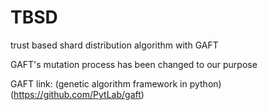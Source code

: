 # TBSD
trust based shard distribution algorithm with GAFT

GAFT's mutation process has been changed to our purpose

GAFT link: (genetic algorithm framework in python) (https://github.com/PytLab/gaft) 


